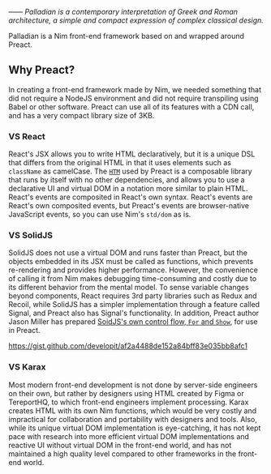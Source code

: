 *―― Palladian is a contemporary interpretation of Greek and Roman architecture, a simple and compact expression of complex classical design.*

Palladian is a Nim front-end framework based on and wrapped around Preact.

## Why Preact?
In creating a front-end framework made by Nim, we needed something that did not require a NodeJS environment and did not require transpiling using Babel or other software.
Preact can use all of its features with a CDN call, and has a very compact library size of 3KB.

### VS React
React's JSX allows you to write HTML declaratively, but it is a unique DSL that differs from the original HTML in that it uses elements such as `className` as camelCase.
The [`HTM`](https://github.com/developit/htm) used by Preact is a composable library that runs by itself with no other dependencies, and allows you to use a declarative UI and virtual DOM in a notation more similar to plain HTML. React's events are composited in React's own syntax.
React's events are React's own composited events, but Preact's events are browser-native JavaScript events, so you can use Nim's `std/dom` as is.

### VS SolidJS
SolidJS does not use a virtual DOM and runs faster than Preact, but the objects embedded in its JSX must be called as functions, which prevents re-rendering and provides higher performance. However, the convenience of calling it from Nim makes debugging time-consuming and costly due to its different behavior from the mental model.
To sense variable changes beyond components, React requires 3rd party libraries such as Redux and Recoil, while SolidJS has a simpler implementation through a feature called Signal, and Preact also has Signal's functionality.
In addition, Preact author Jason Miller has prepared [SoidJS's own control flow, `For` and `Show`](https://www.solidjs.com/docs/latest/api#for), for use in Preact.

https://gist.github.com/developit/af2a4488de152a84bff83e035bb8afc1

### VS Karax
Most modern front-end development is not done by server-side engineers on their own, but rather by designers using HTML created by Figma or TereportHQ, to which front-end engineers implement processing.
Karax creates HTML with its own Nim functions, which would be very costly and impractical for collaboration and portability with designers and tools.
Also, while its unique virtual DOM implementation is eye-catching, it has not kept pace with research into more efficient virtual DOM implementations and reactive UI without virtual DOM in the front-end world, and has not maintained a high quality level compared to other frameworks in the front-end world.
